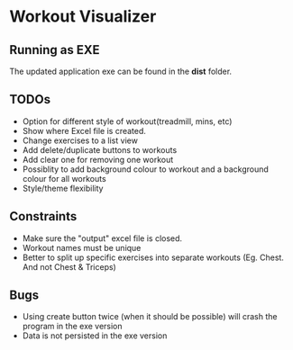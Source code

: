 # Workout Visualizer

## Running as EXE

The updated application exe can be found in the __dist__ folder.

## TODOs

- Option for different style of workout(treadmill, mins, etc)
- Show where Excel file is created.
- Change exercises to a list view
- Add delete/duplicate buttons to workouts
- Add clear one for removing one workout
- Possiblity to add background colour to workout and a background colour for all workouts
- Style/theme flexibility

## Constraints

- Make sure the "output" excel file is closed.
- Workout names must be unique
- Better to split up specific exercises into separate workouts (Eg. Chest. And not Chest & Triceps)

## Bugs

- Using create button twice (when it should be possible) will crash the program in the exe version
- Data is not persisted in the exe version